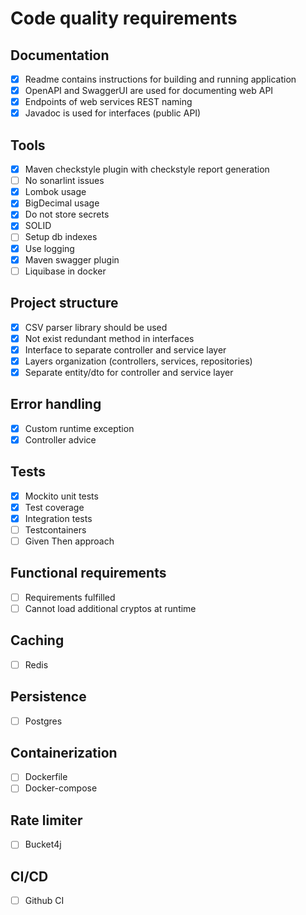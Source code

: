 # Code quality requirements

## Documentation
- [x] Readme contains instructions for building and running application
- [x] OpenAPI and SwaggerUI are used for documenting web API
- [x] Endpoints of web services REST naming
- [x] Javadoc is used for interfaces (public API)

## Tools
- [x] Maven checkstyle plugin with checkstyle report generation
- [ ] No sonarlint issues
- [x] Lombok usage
- [x] BigDecimal usage
- [x] Do not store secrets
- [x] SOLID
- [ ] Setup db indexes
- [x] Use logging
- [x] Maven swagger plugin
- [ ] Liquibase in docker

## Project structure
- [x] CSV parser library should be used
- [x] Not exist redundant method in interfaces
- [x] Interface to separate controller and service layer
- [x] Layers organization (controllers, services, repositories)
- [x] Separate entity/dto for controller and service layer

## Error handling
- [x] Custom runtime exception
- [x] Controller advice

## Tests
- [x] Mockito unit tests
- [x] Test coverage
- [x] Integration tests
- [ ] Testcontainers
- [ ] Given Then approach

## Functional requirements
- [ ] Requirements fulfilled
- [ ] Cannot load additional cryptos at runtime

## Caching
- [ ] Redis

## Persistence
- [ ] Postgres

## Containerization
- [ ] Dockerfile
- [ ] Docker-compose

## Rate limiter
- [ ] Bucket4j

## CI/CD
- [ ] Github CI